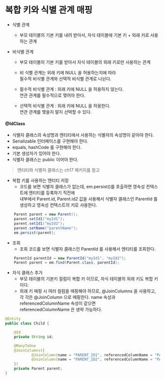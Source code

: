 # 복합 키와 식별 관계 매핑

- 식별 관계
    - 부모 테이블의 기본 키를 내려 받아서, 자식 테이블에 기본 키 + 외래 키로 사용하는 관계

- 비식별 관계
    - 부모 테이블의 기본 키를 받아서 자식 테이블의 외래 키로만 사용하는 관계
    - 비 식별 관계는 외래 키에 NULL 을 허용하는지에 따라<br>
    필수적 비식별 관계와 선택적 비식별 관계로 나뉜다.
    
    - 필수적 비식별 관계 : 외래 키에 NULL 을 허용하지 않는다.<br>
    연관 관계를 필수적으로 맺어야 한다.
    - 선택적 비식별 관계 : 외래 키에 NULL 을 허용한다.<br>
    연관 관계를 맺을지 말지 선택할 수 있다.
    
#### @IdClass
- 식별자 클래스의 속성명과 엔티티에서 사용하는 식별자의 속성명이 같아야 한다.
- Serializable 인터페이스를 구현해야 한다.
- equals, hashCode 를 구현해야 한다.
- 기본 생성자가 있어야 한다.
- 식별자 클래스는 public 이어야 한다.

> 엔티티와 식별자 클래스는 ch17 패키지를 참고

- 복합 키를 사용하는 엔티티 저장
    - 코드를 보면 식별자 클래스가 없는데, em.persist()를 호출하면 영속성 컨텍스트에 엔티티를 등록하기 직전에<br>
    내부에서 Parent.id, Parent.id2 값을 사용해서 식별자 클래스인 ParentId 를 생성하고 영속성 컨텍스트의 키로 사용한다.
```java
    Parent parent = new Parent();
    parent.setId1("myId1");
    parent.setId1("myId2");
    parent.setName("parentName");
    em.persist(parent);
```

- 조회
    - 조회 코드를 보면 식별자 클래스인 ParentId 를 사용해서 엔티티를 조회한다.
```java
    ParentId parentId = new ParentId("myId1", "myId2");
    Parent parent = em.find(Parent.class, parentId);
```

- 자식 클래스 추가
    - 부모 테이블의 기본키 컬럼이 복합 키 이므로, 자식 테이블의 외래 키도 복합 키이다.
    - 외래 키 매핑 시 여러 컬럼을 매핑해야 하므로, @JoinColumns 을 사용하고,<br>
    각 각은 @JoinColumn 으로 매핑한다. name 속성과 referencedColumnName 속성이 같으면<br>
    referencedColumnName 은 생략 가능하다.
```java
@Entity
public class Child {

    @Id
    private String id;

    @ManyToOne
    @JoinColumns({
            @JoinColumn(name = "PARENT_ID1", referencedColumnName = "PARENT_ID1"),
            @JoinColumn(name = "PARENT_ID2", referencedColumnName = "PARENT_ID2")
    })
    private Parent parent;
}
```